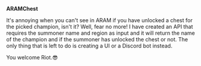 **ARAMChest**

It's annoying when you can't see in ARAM if you have unlocked a chest for the picked champion, isn't it? Well, fear no more! I have created an API that requires the summoner name and region as input and it will return the name of the champion and if the summoner has unlocked the chest or not. The only thing that is left to do is creating a UI or a Discord bot instead.

You welcome Riot.😎
